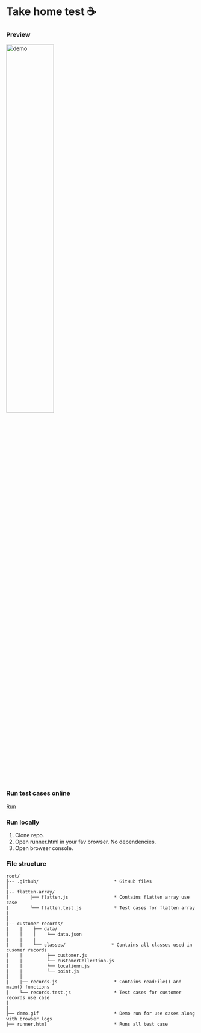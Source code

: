 # Take home test ☕️

### Preview
<div>
<img src="https://github.com/othmaan/intercom/blob/master/demo.gif" alt="demo" width="50%">
</div>

### Run test cases online
[Run](https://htmlpreview.github.io/?https://github.com/othmaan/intercom/blob/master/runner.html)


### Run locally
1. Clone repo.
2. Open runner.html in your fav browser. No dependencies.
3. Open browser console.

### File structure

```
root/
├-- .github/                            * GitHub files
│  
|-- flatten-array/
|        ├── flatten.js                 * Contains flatten array use case
|        └── flatten.test.js            * Test cases for flatten array 
|        
|
|-- customer-records/
|    |    ├── data/
|    |    |    └── data.json
|    |    |
|    |    └── classes/                 * Contains all classes used in cusomer records
|    |         ├── customer.js
|    |         └── customerCollection.js
|    |         └── locationn.js
|    |         └── point.js
|    |    
|    |── records.js                     * Contains readFile() and main() functions
|    └── records.test.js                * Test cases for customer records use case
|
|
├── demo.gif                            * Demo run for use cases along with browser logs
├── runner.html                         * Runs all test case
```
